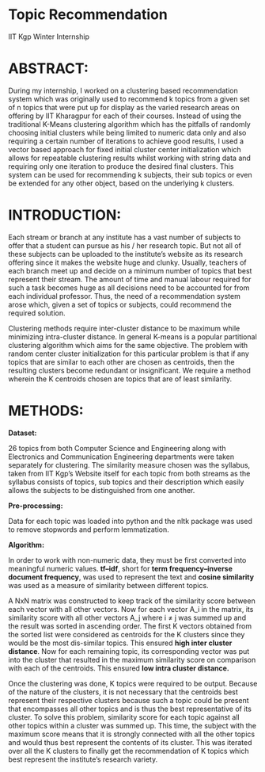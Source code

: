 # Topic Recommendation
IIT Kgp Winter Internship

# ABSTRACT:
During my internship, I worked on a clustering based recommendation system which was originally used to recommend k topics from a given set of n topics that were put up for display as the varied research areas on offering by IIT Kharagpur for each of their courses. Instead of using the traditional K-Means clustering algorithm which has the pitfalls of randomly choosing initial clusters while being limited to numeric data only and also requiring a certain number of iterations to achieve good results, I used a vector based approach for fixed initial cluster center initialization which allows for repeatable clustering results whilst working with string data and requiring only one iteration to produce the desired final clusters. This system can be used for recommending k subjects, their sub topics or even be extended for any other object, based on the underlying k clusters.

# INTRODUCTION:
Each stream or branch at any institute has a vast number of subjects to offer that a student can pursue as his / her research topic. But not all of these subjects can be uploaded to the institute’s website as its research offering since it makes the website huge and clunky. Usually, teachers of each branch meet up and decide on a minimum number of topics that best represent their stream. The amount of time and manual labour required for such a task becomes huge as all decisions need to be accounted for from each individual professor. Thus, the need of a recommendation system arose which, given a set of topics or subjects, could recommend the required solution.

Clustering methods require inter-cluster distance to be maximum while minimizing intra-cluster distance. In general K-means is a popular partitional clustering algorithm which aims for the same objective. The problem with random center cluster initialization for this particular problem is that if any topics that are similar to each other are chosen as centroids, then the resulting clusters become redundant or insignificant. We require a method wherein the K centroids chosen are topics that are of least similarity.

# METHODS:
**Dataset:**

26 topics from both Computer Science and Engineering along with Electronics and Communication Engineering departments were taken separately for clustering. The similarity measure chosen was the syllabus, taken from IIT Kgp’s Website itself for each topic from both streams as the syllabus consists of topics, sub topics and their description which easily allows the subjects to be distinguished from one another.

**Pre-processing:**

Data for each topic was loaded into python and the nltk package was used to remove stopwords and perform lemmatization.

**Algorithm:**

In order to work with non-numeric data, they must be first converted into meaningful numeric values. **tf–idf**, short for **term frequency–inverse document frequency**, was used to represent the text and **cosine similarity** was used as a measure of similarity between different topics.

A NxN matrix was constructed to keep track of the similarity score between each vector with all other vectors. Now for each vector A_i in the matrix, its similarity score with all other vectors A_j where i ≠ j was summed up and the result was sorted in ascending order. The first K vectors obtained from the sorted list were considered as centroids for the K clusters since they would be the most dis-similar topics. This ensured **high inter cluster distance**. Now for each remaining topic, its corresponding vector was put into the cluster that resulted in the maximum similarity score on comparison with each of the centroids. This ensured **low intra cluster distance.**

Once the clustering was done, K topics were required to be output. Because of the nature of the clusters, it is not necessary that the centroids best represent their respective clusters because such a topic could be present that encompasses all other topics and is thus the best representative of its cluster. To solve this problem, similarity score for each topic against all other topics within a cluster was summed up. This time, the subject with the maximum score means that it is strongly connected with all the other topics and would thus best represent the contents of its cluster. This was iterated over all the K clusters to finally get the recommendation of K topics which best represent the institute’s research variety.
